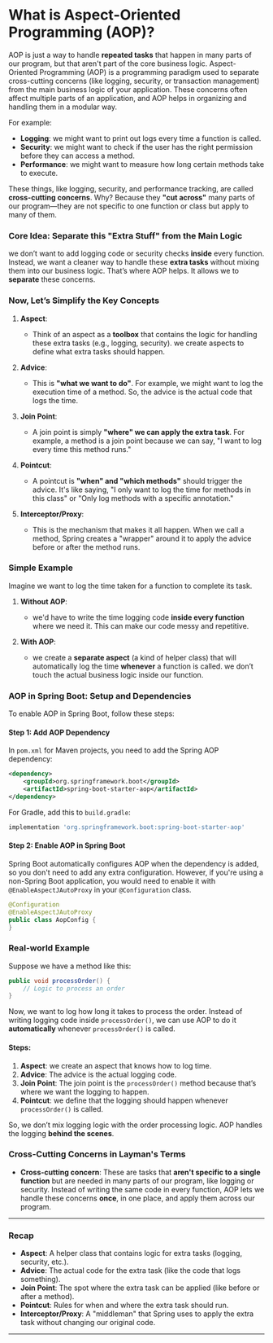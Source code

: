 # What is Aspect-Oriented Programming (AOP)?

AOP is just a way to handle **repeated tasks** that happen in many parts of our program, but that aren't part of the core business logic.
Aspect-Oriented Programming (AOP) is a programming paradigm used to separate cross-cutting concerns (like logging, security, or transaction management) from the main business logic of your application. These concerns often affect multiple parts of an application, and AOP helps in organizing and handling them in a modular way. 



For example:
- **Logging**: we might want to print out logs every time a function is called.
- **Security**: we might want to check if the user has the right permission before they can access a method.
- **Performance**: we might want to measure how long certain methods take to execute.

These things, like logging, security, and performance tracking, are called **cross-cutting concerns**. Why? Because they **"cut across"** many parts of our program—they are not specific to one function or class but apply to many of them.

### Core Idea: Separate this "Extra Stuff" from the Main Logic

we  don’t want to add logging code or security checks **inside** every function. Instead, we want a cleaner way to handle these **extra tasks** without mixing them into our business logic. That’s where AOP helps. It allows we   to **separate** these concerns.

### Now, Let’s Simplify the Key Concepts

1. **Aspect**:
   - Think of an aspect as a **toolbox** that contains the logic for handling these extra tasks (e.g., logging, security). we create aspects to define what extra tasks should happen.

2. **Advice**:
   - This is **"what we   want to do"**. For example, we might want to log the execution time of a method. So, the advice is the actual code that logs the time.

3. **Join Point**:
   - A join point is simply **"where" we   can apply the extra task**. For example, a method is a join point because we   can say, "I want to log every time this method runs."

4. **Pointcut**:
   - A pointcut is **"when" and "which methods"** should trigger the advice. It's like saying, "I only want to log the time for methods in this class" or "Only log methods with a specific annotation."

5. **Interceptor/Proxy**:
   - This is the mechanism that makes it all happen. When we   call a method, Spring creates a "wrapper" around it to apply the advice before or after the method runs.


### Simple Example

Imagine we  want to log the time taken for a function to complete its task.

1. **Without AOP**:
   - we'd have to write the time logging code **inside every function** where we   need it. This can make our code messy and repetitive.

2. **With AOP**:
   - we   create a **separate aspect** (a kind of helper class) that will automatically log the time **whenever** a function is called. we   don’t touch the actual business logic inside our function.




### AOP in Spring Boot: Setup and Dependencies

To enable AOP in Spring Boot, follow these steps:

#### Step 1: Add AOP Dependency

In `pom.xml` for Maven projects, you need to add the Spring AOP dependency:

```xml
<dependency>
    <groupId>org.springframework.boot</groupId>
    <artifactId>spring-boot-starter-aop</artifactId>
</dependency>
```

For Gradle, add this to `build.gradle`:

```gradle
implementation 'org.springframework.boot:spring-boot-starter-aop'
```

#### Step 2: Enable AOP in Spring Boot

Spring Boot automatically configures AOP when the dependency is added, so you don't need to add any extra configuration. However, if you're using a non-Spring Boot application, you would need to enable it with `@EnableAspectJAutoProxy` in your `@Configuration` class.

```java
@Configuration
@EnableAspectJAutoProxy
public class AopConfig {
}
```



### Real-world Example

Suppose we have a method like this:

```java
public void processOrder() {
    // Logic to process an order
}
```

Now, we want to log how long it takes to process the order. Instead of writing logging code inside `processOrder()`, we   can use AOP to do it **automatically** whenever `processOrder()` is called.

#### Steps:
1. **Aspect**: we create an aspect that knows how to log time.
2. **Advice**: The advice is the actual logging code.
3. **Join Point**: The join point is the `processOrder()` method because that’s where we want the logging to happen.
4. **Pointcut**: we define that the logging should happen whenever `processOrder()` is called.

So, we don’t mix logging logic with the order processing logic. AOP handles the logging **behind the scenes**.

### Cross-Cutting Concerns in Layman's Terms

- **Cross-cutting concern**: These are tasks that **aren't specific to a single function** but are needed in many parts of our program, like logging or security. Instead of writing the same code in every function, AOP lets we   handle these concerns **once**, in one place, and apply them across our program.

---

### Recap 

- **Aspect**: A helper class that contains logic for extra tasks (logging, security, etc.).
- **Advice**: The actual code for the extra task (like the code that logs something).
- **Join Point**: The spot where the extra task can be applied (like before or after a method).
- **Pointcut**: Rules for when and where the extra task should run.
- **Interceptor/Proxy**: A "middleman" that Spring uses to apply the extra task without changing our original code.

---


